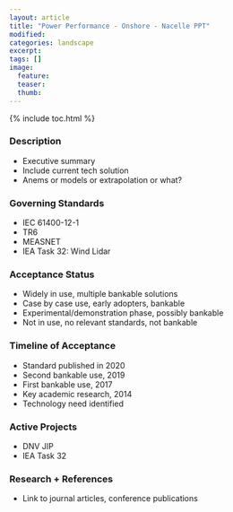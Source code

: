 ```yaml
---
layout: article
title: "Power Performance - Onshore - Nacelle PPT"
modified:
categories: landscape
excerpt: 
tags: []
image:
  feature:
  teaser:
  thumb:
---
```


{% include toc.html %}

### Description
- Executive summary
- Include current tech solution
- Anems or models or extrapolation or what?

### Governing Standards
- IEC 61400-12-1
- TR6
- MEASNET
- IEA Task 32: Wind Lidar

### Acceptance Status
- Widely in use, multiple bankable solutions
- Case by case use, early adopters, bankable
- Experimental/demonstration phase, possibly bankable
- Not in use, no relevant standards, not bankable

### Timeline of Acceptance
- Standard published in 2020
- Second bankable use, 2019
- First bankable use, 2017
- Key academic research, 2014
- Technology need identified

### Active Projects
- DNV JIP
- IEA Task 32

### Research + References
- Link to journal articles, conference publications

